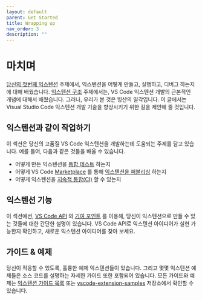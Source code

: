 ```yaml
---
layout: default
parent: Get Started
title: Wrapping up
nav_order: 3
description: ""
---
```


# 마치며
<!--
# Wrapping Up
-->

[당신의 첫번째 익스텐션](/api/get-started/your-first-extension) 주제에서, 익스텐션을 어떻게 만들고, 실행하고, 디버그 하는지에 대해 배웠습니다. [익스텐션 구조](/api/get-started/extension-anatomy) 주제에서는, VS Code 익스텐션 개발의 근본적인 개념에 대해서 배웠습니다. 그러나, 우리가 본 것은 빙산의 일각입니다. 이 글에서는 Visual Studio Code 익스텐션 개발 기술을 향상시키기 위한 길을 제안해 줄 것입니다.
<!--
In the [Your First Extension](/api/get-started/your-first-extension) topic, you learned how to create, run and debug an extension. In the [Extension Anatomy](/api/get-started/extension-anatomy) topic, you learned fundamental concepts to Visual Studio Code extension development. However, we have only seen the tip of the iceberg, and here are some suggested routes for furthering your VS Code extension development skills.
-->

## 익스텐션과 같이 작업하기
<!--
## Working with Extensions
-->

이 섹션은 당신의 고품질 VS Code 익스텐션을 개발하는데 도움되는 주제를 담고 있습니다. 예를 들어, 다음과 같은 것들을 배울 수 있습니다.
<!--
This section includes topics that help you develop high-quality VS Code extension. For example, you can learn
-->

- 어떻게 만든 익스텐션을 [통합 테스트](/api/working-with-extensions/testing-extension) 하는지
- 어떻게 VS Code [Marketplace](https://marketplace.visualstudio.com/) 를 통해 [익스텐션을 퍼블리싱](/api/working-with-extensions/publishing-extension) 하는지 
- 어떻게 익스텐션을 [지속적 통합(CI)](/api/working-with-extensions/continuous-integration) 할 수 있는지

<!--
- How to add [integration tests](/api/working-with-extensions/testing-extension) for your extension
- How to [publish your extension](/api/working-with-extensions/publishing-extension) to the VS Code [Marketplace](https://marketplace.visualstudio.com/)
- How to set up [Continuous Integration](/api/working-with-extensions/continuous-integration) for your extension
-->

## 익스텐션 기능
<!--
## Extension Capabilities
-->

이 섹션에선, [VS Code API](/api/references/vscode-api) 와 [기여 포인트](/api/references/contribution-points) 를 이용해, 당신이 익스텐션으로 만들 수 있는 것들에 대한 간단한 설명이 있습니다. VS Code API로 익스텐션 아이디어가 실현 가능한지 확인하고, 새로운 익스텐션 아이디어를 찾아 보세요.

<!--
In this section, we split the [VS Code API](/api/references/vscode-api) and [Contribution Points](/api/references/contribution-points) into a few categories, each with short descriptions as to what your extension could achieve. Validate that your extension idea is achievable with VS Code API or look for new extension ideas here.
-->

## 가이드 & 예제
<!--
## Guides & Samples
-->

당신이 적응할 수 있도록, 훌륭한 예제 익스텐션들이 있습니다. 그리고 몇몇 익스텐션 예제들은 소스 코드를 설명하는 자세한 가이드 또한 포함되어 있습니다. 모든 가이드와 예제는 [익스텐션 가이드 목록](/api/extension-guides/overview) 또는 [vscode-extension-samples](https://github.com/Microsoft/vscode-extension-samples) 저장소에서 확인할 수 있습니다.

<!--
We have a great collection of sample extensions that you can adapt from, and some of them include a detailed guide that explains the source code. You can find all Samples & Guides in the [Extension Guide Listing](/api/extension-guides/overview) or the [vscode-extension-samples](https://github.com/Microsoft/vscode-extension-samples) repository.
-->